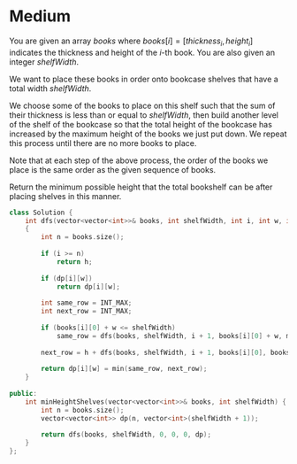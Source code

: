 # Medium

You are given an array $books$ where $books[i] = [thickness_i, height_i]$ indicates the thickness and height of the $i$-th book. You are also given an integer $shelfWidth$.

We want to place these books in order onto bookcase shelves that have a total width $shelfWidth$.

We choose some of the books to place on this shelf such that the sum of their thickness is less than or equal to $shelfWidth$, then build another level of the shelf of the bookcase so that the total height of the bookcase has increased by the maximum height of the books we just put down. We repeat this process until there are no more books to place.

Note that at each step of the above process, the order of the books we place is the same order as the given sequence of books.

Return the minimum possible height that the total bookshelf can be after placing shelves in this manner.

```cpp
class Solution {
    int dfs(vector<vector<int>>& books, int shelfWidth, int i, int w, int h, vector<vector<int>>& dp)
    {
        int n = books.size();
        
        if (i >= n)
            return h;
        
        if (dp[i][w])
            return dp[i][w];
        
        int same_row = INT_MAX;
        int next_row = INT_MAX;
        
        if (books[i][0] + w <= shelfWidth)
            same_row = dfs(books, shelfWidth, i + 1, books[i][0] + w, max(books[i][1], h), dp);
        
        next_row = h + dfs(books, shelfWidth, i + 1, books[i][0], books[i][1], dp);
        
        return dp[i][w] = min(same_row, next_row);
    }
    
public:
    int minHeightShelves(vector<vector<int>>& books, int shelfWidth) {
        int n = books.size();
        vector<vector<int>> dp(n, vector<int>(shelfWidth + 1));
        
        return dfs(books, shelfWidth, 0, 0, 0, dp);
    }
};
```
